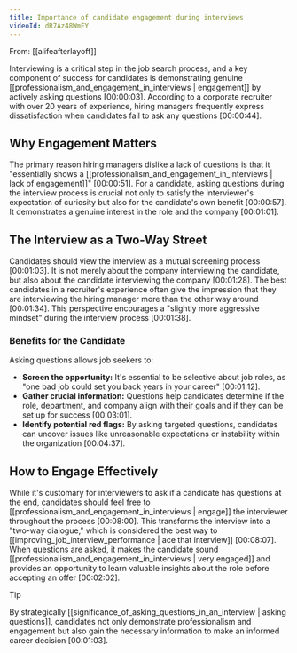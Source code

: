 ```yaml
---
title: Importance of candidate engagement during interviews
videoId: dR7Az48WmEY
---
```


From: [[alifeafterlayoff]] <br/> 

Interviewing is a critical step in the job search process, and a key component of success for candidates is demonstrating genuine [[professionalism_and_engagement_in_interviews | engagement]] by actively asking questions <a class="yt-timestamp" data-t="00:00:03">[00:00:03]</a>. According to a corporate recruiter with over 20 years of experience, hiring managers frequently express dissatisfaction when candidates fail to ask any questions <a class="yt-timestamp" data-t="00:00:44">[00:00:44]</a>.

## Why Engagement Matters

The primary reason hiring managers dislike a lack of questions is that it "essentially shows a [[professionalism_and_engagement_in_interviews | lack of engagement]]" <a class="yt-timestamp" data-t="00:00:51">[00:00:51]</a>. For a candidate, asking questions during the interview process is crucial not only to satisfy the interviewer's expectation of curiosity but also for the candidate's own benefit <a class="yt-timestamp" data-t="00:00:57">[00:00:57]</a>. It demonstrates a genuine interest in the role and the company <a class="yt-timestamp" data-t="00:01:01">[00:01:01]</a>.

## The Interview as a Two-Way Street

Candidates should view the interview as a mutual screening process <a class="yt-timestamp" data-t="00:01:03">[00:01:03]</a>. It is not merely about the company interviewing the candidate, but also about the candidate interviewing the company <a class="yt-timestamp" data-t="00:01:28">[00:01:28]</a>. The best candidates in a recruiter's experience often give the impression that they are interviewing the hiring manager more than the other way around <a class="yt-timestamp" data-t="00:01:34">[00:01:34]</a>. This perspective encourages a "slightly more aggressive mindset" during the interview process <a class="yt-timestamp" data-t="00:01:38">[00:01:38]</a>.

### Benefits for the Candidate

Asking questions allows job seekers to:
*   **Screen the opportunity:** It's essential to be selective about job roles, as "one bad job could set you back years in your career" <a class="yt-timestamp" data-t="00:01:12">[00:01:12]</a>.
*   **Gather crucial information:** Questions help candidates determine if the role, department, and company align with their goals and if they can be set up for success <a class="yt-timestamp" data-t="00:03:01">[00:03:01]</a>.
*   **Identify potential red flags:** By asking targeted questions, candidates can uncover issues like unreasonable expectations or instability within the organization <a class="yt-timestamp" data-t="00:04:37">[00:04:37]</a>.

## How to Engage Effectively

While it's customary for interviewers to ask if a candidate has questions at the end, candidates should feel free to [[professionalism_and_engagement_in_interviews | engage]] the interviewer throughout the process <a class="yt-timestamp" data-t="00:08:00">[00:08:00]</a>. This transforms the interview into a "two-way dialogue," which is considered the best way to [[improving_job_interview_performance | ace that interview]] <a class="yt-timestamp" data-t="00:08:07">[00:08:07]</a>. When questions are asked, it makes the candidate sound [[professionalism_and_engagement_in_interviews | very engaged]] and provides an opportunity to learn valuable insights about the role before accepting an offer <a class="yt-timestamp" data-t="00:02:02">[00:02:02]</a>.

> [!TIP]
> By strategically [[significance_of_asking_questions_in_an_interview | asking questions]], candidates not only demonstrate professionalism and engagement but also gain the necessary information to make an informed career decision <a class="yt-timestamp" data-t="00:01:03">[00:01:03]</a>.